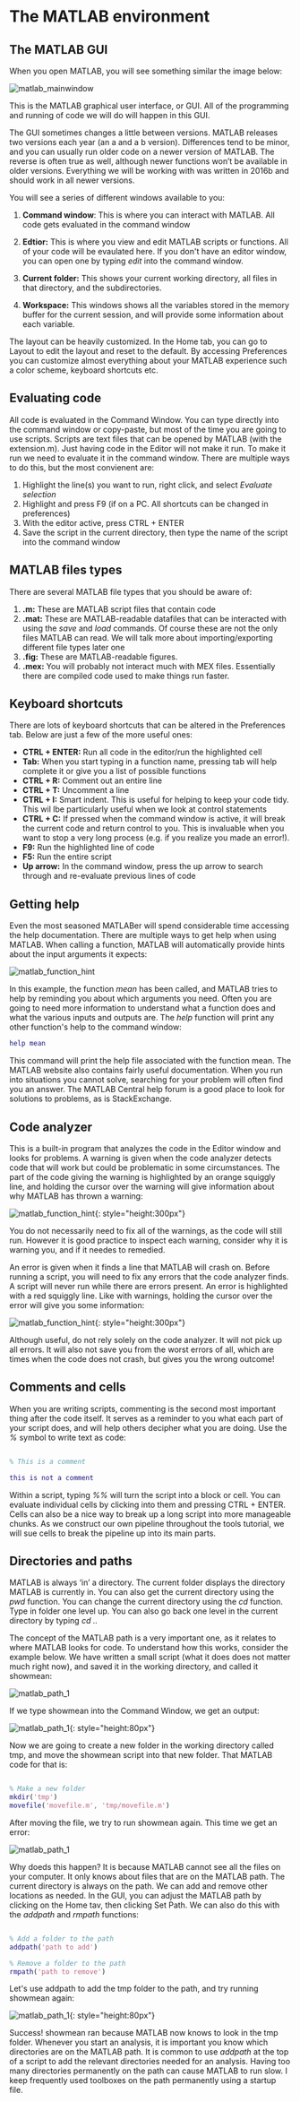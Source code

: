 # The MATLAB environment

## The MATLAB GUI

When you open MATLAB, you will see something similar the image below:

![matlab_mainwindow](../img/matlab_main_window.png)

This is the MATLAB graphical user interface, or GUI. All of the programming and running of code we will do will happen in this GUI. 

The GUI sometimes changes a little between versions. MATLAB releases two versions each year (an a and a b version). Differences tend to be minor, and you can usually run older code on a newer version of MATLAB. The reverse is often true as well, although newer functions won’t be available in older versions. Everything we will be working with was written in 2016b and should work in all newer versions. 

You will see a series of different windows available to you:

1. **Command window**: This is where you can interact with MATLAB. All code gets evaluated in the command window

2. **Edtior:** This is where you view and edit MATLAB scripts or functions. All of your code will be evaulated here. If you don't have an editor window, you can open one by typing *edit* into the command window.

3. **Current folder:** This shows your current working directory, all files in that directory, and the subdirectories.

4. **Workspace:** This windows shows all the variables stored in the memory buffer for the current session, and will provide some information about each variable.

The layout can be heavily customized. In the Home tab, you can go to Layout to edit the layout and reset to the default. By accessing Preferences you can customize almost everything about your MATLAB experience such a color scheme, keyboard shortcuts etc.

## Evaluating code

All code is evaluated in the Command Window. You can type directly into the command window or copy-paste, but most of the time you are going to use scripts. Scripts are text files that can be opened by MATLAB (with the extension.m). Just having code in the Editor will not make it run. To make it run we need to evaluate it in the command window. There are multiple ways to do this, but the most convienent are:

1. Highlight the line(s) you want to run, right click, and select *Evaluate selection*
2. Highlight and press F9 (if on a PC. All shortcuts can be changed in preferences)
3. With the editor active, press CTRL + ENTER
4. Save the script in the current directory, then type the name of the script into the command window

## MATLAB files types

There are several MATLAB file types that you should be aware of:

1. **.m:** These are MATLAB script files that contain code
2. **.mat:** These are MATLAB-readable datafiles that can be interacted with using the *save* and *load* commands. Of course these are not the only files MATLAB can read. We will talk more about importing/exporting different file types later one
3. **.fig:** These are MATLAB-readable figures. 
4. **.mex:** You will probably not interact much with MEX files. Essentially there are compiled code used to make things run faster.

## Keyboard shortcuts

There are lots of keyboard shortcuts that can be altered in the Preferences tab. Below are just a few of the more useful ones:

* **CTRL + ENTER:** Run all code in the editor/run the highlighted cell
* **Tab:** When you start typing in a function name, pressing tab will help complete it or give you a list of possible functions
* **CTRL + R:** Comment out an entire line
* **CTRL + T:** Uncomment a line
* **CTRL + I:** Smart indent. This is useful for helping to keep your code tidy. This wil lbe particularly useful when we look at control statements
* **CTRL + C:** If pressed when the command window is active, it will break the current code and return control to you. This is invaluable when you want to stop a very long process (e.g. if you realize you made an error!).
* **F9:** Run the highlighted line of code
* **F5:** Run the entire script
* **Up arrow:** In the command window, press the up arrow to search through and re-evaluate previous lines of code

## Getting help

Even the most seasoned MATLABer will spend considerable time accessing the help documentation. There are multiple ways to get help when using MATLAB. When calling a function, MATLAB will automatically provide hints about the input arguments it expects:

![matlab_function_hint](../img/matlab_function_hint.png)

In this example, the function *mean* has been called, and MATLAB tries to help by reminding you about which arguments you need. Often you are going to need more information to understand what a function does and what the various inputs and outputs are. The *help* function will print any other function's help to the command window:

```matlab
help mean
```
This command will print the help file associated with the function mean. The MATLAB website also contains fairly useful documentation. When you run into situations you cannot solve, searching for your problem will often find you an answer. The MATLAB Central help forum is a good place to look for solutions to problems, as is StackExchange.

## Code analyzer

This is a built-in program that analyzes the code in the Editor window and looks for problems. A warning is given when the code analyzer detects code that will work but could be problematic in some circumstances. The part of the code giving the warning is highlighted by an orange squiggly line, and holding the cursor over the warning will give information about why MATLAB has thrown a warning:

![matlab_function_hint](../img/matlab_warning_hint.png){: style="height:300px"}

You do not necessarily need to fix all of the warnings, as the code will still run. However it is good practice to inspect each warning, consider why it is warning you, and if it needes to remedied.

An error is given when it finds a line that MATLAB will crash on. Before running a script, you will need to fix any errors that the code analyzer finds. A script will never run while there are errors present. An error is highlighted with a red squiggly line. Like with warnings, holding the cursor over the error will give you some information:

![matlab_function_hint](../img/matlab_error_hint.png){: style="height:300px"}

Although useful, do not rely solely on the code analyzer. It will not pick up all errors. It will also not save you from the worst errors of all, which are times when the code does not crash, but gives you the wrong outcome!

## Comments and cells

When you are writing scripts, commenting is the second most important thing after the code itself. It serves as a reminder to you what each part of your script does, and will help others decipher what you are doing. Use the *%* symbol to write text as code:

```matlab

% This is a comment

this is not a comment
```

Within a script, typing *%%* will turn the script into a block or cell. You can evaluate individual cells by clicking into them and pressing CTRL + ENTER. Cells can also be a nice way to break up a long script into more manageable chunks. As we construct our own pipeline throughout the tools tutorial, we will sue cells to break the pipeline up into its main parts.

## Directories and paths

MATLAB is always ‘in’ a directory. The current folder displays the directory MATLAB is currently in. You can also get the current directory using the *pwd* function. You can change the current directory using the *cd* function. Type in folder one level up. You can also go back one level in the current directory by typing *cd ..*

The concept of the MATLAB path is a very important one, as it relates to where MATLAB looks for code. To understand how this works, consider the example below. We have written a small script (what it does does not matter much right now), and saved it in the working directory, and called it showmean:

![matlab_path_1](../img/matlab_path_1.png)

If we type showmean into the Command Window, we get an output:

![matlab_path_1](../img/matlab_path_2.png){: style="height:80px"}

Now we are going to create a new folder in the working directory called tmp, and move the showmean script into that new folder. That MATLAB code for that is:

```matlab

% Make a new folder
mkdir('tmp')
movefile('movefile.m', 'tmp/movefile.m')

```

After moving the file, we try to run showmean again. This time we get an error:

![matlab_path_1](../img/matlab_path_3.png)

Why doeds this happen? It is because MATLAB cannot see all the files on your computer. It only knows about files that are on the MATLAB path. The current directory is always on the path. We can add and remove other locations as needed. In the GUI, you can adjust the MATLAB path by clicking on the Home tav, then clicking Set Path. We can also do this with the *addpath* and *rmpath* functions:

```matlab

% Add a folder to the path
addpath('path to add')

% Remove a folder to the path
rmpath('path to remove')

```

Let's use addpath to add the tmp folder to the path, and try running showmean again:

![matlab_path_1](../img/matlab_path_4.png){: style="height:80px"}

Success! showmean ran because MATLAB now knows to look in the tmp folder. Whenever you start an analysis, it is important you know which directories are on the MATLAB path. It is common to use *addpath* at the top of a script to add the relevant directories needed for an analysis. Having too many directories permanently on the path can cause MATLAB to run slow. I keep frequently used toolboxes on the path permanently using a startup file.